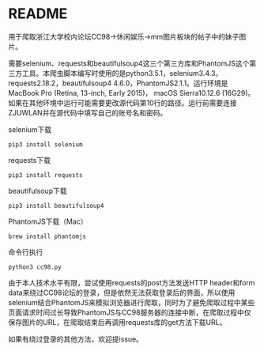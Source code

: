 # README

用于爬取浙江大学校内论坛CC98->休闲娱乐->mm图片板块的帖子中的妹子图片。

需要selenium、requests和beautifulsoup4这三个第三方库和PhantomJS这个第三方工具。本爬虫脚本编写时使用的是python3.5.1，selenium3.4.3，requests2.18.2，beautifulsoup4 4.6.0，PhantomJS2.1.1。运行环境是MacBook Pro (Retina, 13-inch, Early 2015)， macOS Sierra10.12.6 (16G29)。如果在其他环境中运行可能需要更改源代码第10行的路径。运行前需要连接ZJUWLAN并在源代码中填写自己的账号名和密码。

selenium下载

```
pip3 install selenium
```

requests下载

```
pip3 install requests
```

beautifulsoup下载

```
pip3 install beautifulsoup4
```

PhantomJS下载（Mac）

```
brew install phantomjs
```

命令行执行

```
python3 cc98.py
```
由于本人技术水平有限，尝试使用requests的post方法发送HTTP header和form data来绕过CC98论坛的登录，但是依然无法获取登录后的界面，所以使用selenium结合PhantomJS来模拟浏览器进行爬取，同时为了避免爬取过程中某些页面请求时间过长导致PhantomJS与CC98服务器的连接中断，在爬取过程中仅保存图片的URL，在爬取结束后再调用requests库的get方法下载URL。

如果有绕过登录的其他方法，欢迎提issue。